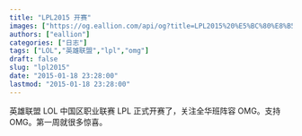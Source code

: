 ```yaml
---
title: "LPL2015 开赛"
images: ["https://og.eallion.com/api/og?title=LPL2015%20%E5%BC%80%E8%B5%9B"]
authors: ["eallion"]
categories: ["日志"]
tags: ["LOL","英雄联盟","lpl","omg"]
draft: false
slug: "lpl2015"
date: "2015-01-18 23:28:00"
lastmod: "2015-01-18 23:28:00"
---
```


英雄联盟 LOL 中国区职业联赛 LPL 正式开赛了，关注全华班阵容 OMG。支持 OMG。第一周就很多惊喜。
